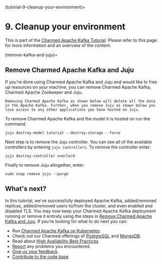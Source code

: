 (tutorial-9-cleanup-your-environment)=
# 9. Cleanup your environment

This is part of the [Charmed Apache Kafka Tutorial](/tutorial/1-introduction). Please refer to this page for more information and an overview of the content. 

(remove-kafka-and-juju)=
## Remove Charmed Apache Kafka and Juju

If you're done using Charmed Apache Kafka and Juju and would like to free up resources on your machine, you can remove Charmed Apache Kafka, Charmed Apache Zookeeper and Juju.

```{caution}
Removing Charmed Apache Kafka as shown below will delete all the data in the Apache Kafka. Further, when you remove Juju as shown below you lose access to any other applications you have hosted on Juju.
```

To remove Charmed Apache Kafka and the model it is hosted on run the command:

```shell
juju destroy-model tutorial --destroy-storage --force
```

Next step is to remove the Juju controller. You can see all of the available controllers by entering `juju controllers`. To remove the controller enter:

```shell
juju destroy-controller overlord
```

Finally to remove Juju altogether, enter:

```shell
sudo snap remove juju --purge
```

## What's next?

In this tutorial, we've successfully deployed Apache Kafka, added/removed replicas, added/removed users to/from the cluster, and even enabled and disabled TLS.
You may now keep your Charmed Apache Kafka deployment running or remove it entirely using the steps in [Remove Charmed Apache Kafka and Juju](remove-kafka-and-juju).
If you're looking for what to do next you can:

- Run [Charmed Apache Kafka on Kubernetes](https://github.com/canonical/kafka-k8s-operator).
- Check out our Charmed offerings of [PostgreSQL](https://charmhub.io/postgresql?channel=edge) and [MongoDB](https://charmhub.io/mongodb?channel=5/edge).
- Read about [High Availability Best Practices](https://canonical.com/blog/database-high-availability)
- [Report](https://github.com/canonical/kafka-operator/issues) any problems you encountered.
- [Give us your feedback](https://matrix.to/#/#charmhub-data-platform:ubuntu.com).
- [Contribute to the code base](https://github.com/canonical/kafka-operator)

